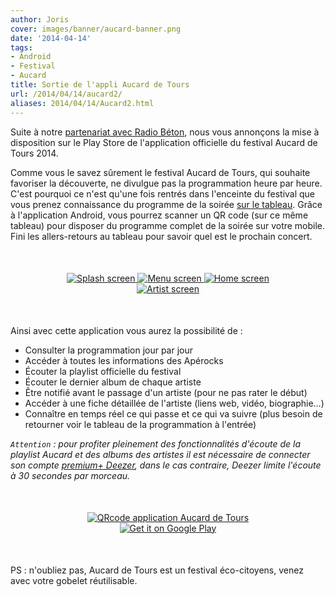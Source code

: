 ```yaml
---
author: Joris
cover: images/banner/aucard-banner.png
date: '2014-04-14'
tags:
- Android
- Festival
- Aucard
title: Sortie de l'appli Aucard de Tours
url: /2014/04/14/aucard2/
aliases: 2014/04/14/Aucard2.html
---
```



Suite à notre <a href="http://code-troopers.com/2014/03/17/Aucard.html">partenariat avec Radio Béton</a>, nous vous annonçons la mise à disposition sur le Play Store de l'application officielle du festival Aucard de Tours 2014.

Comme vous le savez sûrement le festival Aucard de Tours, qui souhaite favoriser la découverte, ne divulgue pas la programmation heure par heure. C'est pourquoi ce n'est qu'une fois rentrés dans l'enceinte du festival que vous prenez connaissance du programme de la soirée <a href="/images/posts/2014-04-14-Aucard2/aucard_tableau.jpg" title="Tableau de la programmation" data-lightbox="image-1" class="inlineBoxes"> sur le tableau</a>. Grâce à l'application Android, vous pourrez scanner un QR code (sur ce même tableau) pour disposer du programme complet de la soirée sur votre mobile. Fini les allers-retours au tableau pour savoir quel est le prochain concert.


<div style="text-align:center;margin:50px">
    <a href="/images/posts/2014-04-14-Aucard2/screen1.png" data-lightbox="group-2" title="Splash screen de l'application" class="inlineBoxes">
        <img class="medium" src="/images/posts/2014-04-14-Aucard2/screen1.png" alt="Splash screen"/>
    </a>
    <a href="/images/posts/2014-04-14-Aucard2/screen2.png" data-lightbox="group-2" title="Menu de l'application" class="inlineBoxes">
        <img class="medium" src="/images/posts/2014-04-14-Aucard2/screen2.png" alt="Menu screen"/>
    </a>
    <a href="/images/posts/2014-04-14-Aucard2/screen3.png" data-lightbox="group-2" title="Home screen de l'application" class="inlineBoxes">
        <img class="medium" src="/images/posts/2014-04-14-Aucard2/screen3.png" alt="Home screen"/>
    </a>
    <a href="/images/posts/2014-04-14-Aucard2/screen4.png" data-lightbox="group-2" title="Une fiche artiste de l'application" class="inlineBoxes">
        <img class="medium" src="/images/posts/2014-04-14-Aucard2/screen4.png" alt="Artist screen"/>
    </a>
</div>

Ainsi avec cette application vous aurez la possibilité de :
 * Consulter la programmation jour par jour
 * Accéder à toutes les informations des Apérocks
 * Écouter la playlist officielle du festival
 * Écouter le dernier album de chaque artiste
 * Être notifié avant le passage d'un artiste (pour ne pas rater le début)
 * Accéder à une fiche détaillée de l'artiste (liens web, vidéo, biographie…)
 * Connaître en temps réel ce qui passe et ce qui va suivre (plus besoin de retourner voir le tableau de la programmation à l'entrée)

_`Attention` : pour profiter pleinement des fonctionnalités d'écoute de la playlist Aucard et des albums des artistes
il est nécessaire de connecter son compte <a href="http://www.deezer.com/offers/premiumplus">premium+ Deezer</a>, dans le cas contraire, Deezer limite l'écoute à 30 secondes par morceau._

<div style="text-align:center;margin:50px">
    <a href="https://play.google.com/store/apps/details?id=com.codetroopers.aucard">
      <img class="medium" alt="QRcode application Aucard de Tours" src="/images/posts/2014-04-14-Aucard2/qrcode_playstore_aucard.png" />
    </a>
    <a href="https://play.google.com/store/apps/details?id=com.codetroopers.aucard">
      <img alt="Get it on Google Play" src="https://developer.android.com/images/posts/brand/fr_generic_rgb_wo_60.png" />
    </a>
</div>

 PS : n'oubliez pas, Aucard de Tours est un festival éco-citoyens, venez avec votre gobelet réutilisable.
